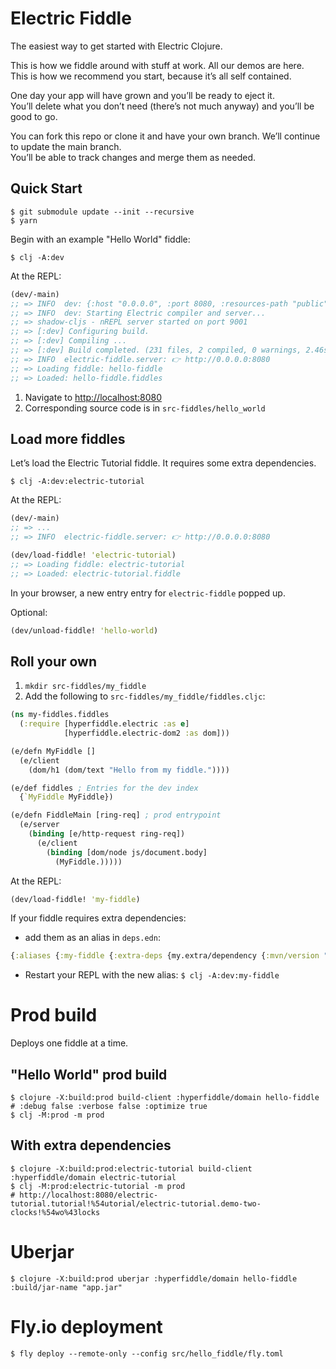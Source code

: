 # Electric Fiddle

The easiest way to get started with Electric Clojure.

This is how we fiddle around with stuff at work. All our demos are here.<br>
This is how we recommend you start, because it’s all self contained.

One day your app will have grown and you’ll be ready to eject it. <br>
You’ll delete what you don’t need (there’s not much anyway) and you’ll be good to go.

You can fork this repo or clone it and have your own branch.
We’ll continue to update the main branch.<br>
You’ll be able to track changes and merge them as needed.

## Quick Start

```shell
$ git submodule update --init --recursive
$ yarn
```

Begin with an example "Hello World" fiddle:

```shell
$ clj -A:dev
```
At the REPL:
```clojure
(dev/-main)
;; => INFO  dev: {:host "0.0.0.0", :port 8080, :resources-path "public", :manifest-path "public/js/manifest.edn"}
;; => INFO  dev: Starting Electric compiler and server...
;; => shadow-cljs - nREPL server started on port 9001
;; => [:dev] Configuring build.
;; => [:dev] Compiling ...
;; => [:dev] Build completed. (231 files, 2 compiled, 0 warnings, 2.46s)
;; => INFO  electric-fiddle.server: 👉 http://0.0.0.0:8080
;; => Loading fiddle: hello-fiddle
;; => Loaded: hello-fiddle.fiddles
```

1. Navigate to [http://localhost:8080](http://localhost:8080)
2. Corresponding source code is in `src-fiddles/hello_world`

## Load more fiddles

Let’s load the Electric Tutorial fiddle. It requires some extra dependencies.
```shell
$ clj -A:dev:electric-tutorial
```
At the REPL:
```clojure
(dev/-main)
;; => ...
;; => INFO  electric-fiddle.server: 👉 http://0.0.0.0:8080

(dev/load-fiddle! 'electric-tutorial)
;; => Loading fiddle: electric-tutorial
;; => Loaded: electric-tutorial.fiddle
```
In your browser, a new entry entry for `electric-fiddle` popped up.

Optional:
```clojure
(dev/unload-fiddle! 'hello-world)
```

## Roll your own

1. `mkdir src-fiddles/my_fiddle`
3. Add the following to `src-fiddles/my_fiddle/fiddles.cljc`:
```clojure
(ns my-fiddles.fiddles
  (:require [hyperfiddle.electric :as e]
            [hyperfiddle.electric-dom2 :as dom]))

(e/defn MyFiddle []
  (e/client
    (dom/h1 (dom/text "Hello from my fiddle."))))

(e/def fiddles ; Entries for the dev index
  {`MyFiddle MyFiddle})

(e/defn FiddleMain [ring-req] ; prod entrypoint
  (e/server
    (binding [e/http-request ring-req])
      (e/client
        (binding [dom/node js/document.body]
          (MyFiddle.)))))
```

At the REPL:
```clojure
(dev/load-fiddle! 'my-fiddle)
```

If your fiddle requires extra dependencies:

- add them as an alias in `deps.edn`:

```clojure
{:aliases {:my-fiddle {:extra-deps {my.extra/dependency {:mvn/version "123"}}}}}
```

- Restart your REPL with the new alias: `$ clj -A:dev:my-fiddle`

# Prod build

Deploys one fiddle at a time.

## "Hello World" prod build

```shell
$ clojure -X:build:prod build-client :hyperfiddle/domain hello-fiddle # :debug false :verbose false :optimize true
$ clj -M:prod -m prod
```

## With extra dependencies
```shell
$ clojure -X:build:prod:electric-tutorial build-client :hyperfiddle/domain electric-tutorial
$ clj -M:prod:electric-tutorial -m prod
# http://localhost:8080/electric-tutorial.tutorial!%54utorial/electric-tutorial.demo-two-clocks!%54wo%43locks
```

# Uberjar

```shell
$ clojure -X:build:prod uberjar :hyperfiddle/domain hello-fiddle :build/jar-name "app.jar"
```

# Fly.io deployment

```shell
$ fly deploy --remote-only --config src/hello_fiddle/fly.toml
```

